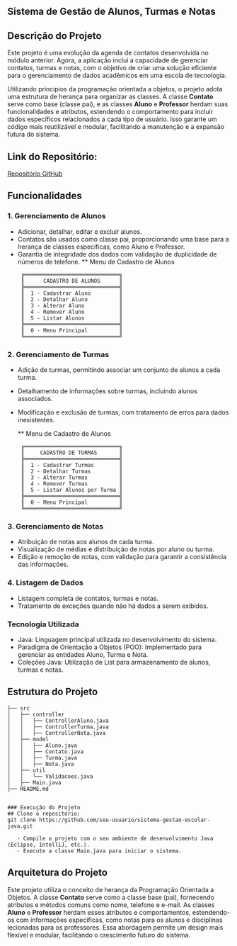 ## Sistema de Gestão de Alunos, Turmas e Notas

## Descrição do Projeto

Este projeto é uma evolução da agenda de contatos desenvolvida no módulo anterior. Agora, a aplicação inclui a capacidade de gerenciar contatos, turmas e notas, com o objetivo de criar uma solução eficiente para o gerenciamento de dados acadêmicos em uma escola de tecnologia.

Utilizando princípios da programação orientada a objetos, o projeto adota uma estrutura de herança para organizar as classes. A classe **Contato** serve como base (classe pai), e as classes **Aluno** e **Professor** herdam suas funcionalidades e atributos, estendendo o comportamento para incluir dados específicos relacionados a cada tipo de usuário. Isso garante um código mais reutilizável e modular, facilitando a manutenção e a expansão futura do sistema.


## Link do Repositório:
[Repositório GitHub](https://github.com/allanaavila/escola_tech.git)

## Funcionalidades

### 1. **Gerenciamento de Alunos**
   - Adicionar, detalhar, editar e excluir alunos.
   - Contatos são usados como classe pai, proporcionando uma base para a herança de classes específicas, como Aluno e Professor.
   - Garantia de integridade dos dados com validação de duplicidade de números de telefone.
     ** Menu de Cadastro de Alunos
     ```plaintext
      ╔══════════════════════════════╗
      ║      CADASTRO DE ALUNOS      ║
      ╠══════════════════════════════╣
      ║  1 - Cadastrar Aluno         ║
      ║  2 - Detalhar Aluno          ║
      ║  3 - Alterar Aluno           ║
      ║  4 - Remover Aluno           ║
      ║  5 - Listar Alunos           ║
      ╠══════════════════════════════╣
      ║  0 - Menu Principal          ║
      ╚══════════════════════════════╝
     ```

### 2. **Gerenciamento de Turmas**
   - Adição de turmas, permitindo associar um conjunto de alunos a cada turma.
   - Detalhamento de informações sobre turmas, incluindo alunos associados.
   - Modificação e exclusão de turmas, com tratamento de erros para dados inexistentes.
     
      ** Menu de Cadastro de Alunos
     ```plaintext
      ╔══════════════════════════════╗
      ║     CADASTRO DE TURMAS       ║
      ╠══════════════════════════════╣
      ║  1 - Cadastrar Turmas        ║
      ║  2 - Detalhar Turmas         ║
      ║  3 - Alterar Turmas          ║
      ║  4 - Remover Turmas          ║
      ║  5 - Listar Alunos por Turma ║
      ╠══════════════════════════════╣
      ║  0 - Menu Principal          ║
      ╚══════════════════════════════╝
     ```

### 3. **Gerenciamento de Notas**
   - Atribuição de notas aos alunos de cada turma.
   - Visualização de médias e distribuição de notas por aluno ou turma.
   - Edição e remoção de notas, com validação para garantir a consistência das informações.

### 4. **Listagem de Dados**
   - Listagem completa de contatos, turmas e notas.
   - Tratamento de exceções quando não há dados a serem exibidos.


### Tecnologia Utilizada
- Java: Linguagem principal utilizada no desenvolvimento do sistema.
- Paradigma de Orientação a Objetos (POO): Implementado para gerenciar as entidades Aluno, Turma e Nota.
- Coleções Java: Utilização de List para armazenamento de alunos, turmas e notas.


## Estrutura do Projeto
```plaintext
├── src
│   ├── controller
│   │   ├── ControllerAluno.java
│   │   ├── ControllerTurma.java
│   │   ├── ControllerNota.java
│   ├── model
│   │   ├── Aluno.java
│   │   ├── Contato.java
│   │   ├── Turma.java
│   │   ├── Nota.java
│   ├── util
│   │   └── Validacoes.java
│   ├── Main.java
├── README.md 


### Execução do Projeto
## Clone o repositório:
git clone https://github.com/seu-usuario/sistema-gestao-escolar-java.git

   - Compile o projeto com o seu ambiente de desenvolvimento Java (Eclipse, IntelliJ, etc.).
   - Execute a classe Main.java para iniciar o sistema.
```

## Arquitetura do Projeto

Este projeto utiliza o conceito de herança da Programação Orientada a Objetos. A classe **Contato** serve como a classe base (pai), 
fornecendo atributos e métodos comuns como nome, telefone e e-mail. As classes **Aluno** e **Professor** herdam esses atributos e comportamentos, 
estendendo-os com informações específicas, como notas para os alunos e disciplinas lecionadas para os professores. Essa abordagem permite um design mais flexível e modular, 
facilitando o crescimento futuro do sistema.
